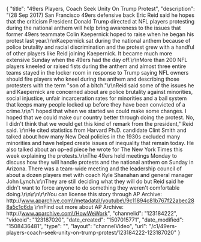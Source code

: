 {
    "title": "49ers Players, Coach Seek Unity On Trump Protest",
    "description": "(28 Sep 2017) San Francisco 49ers defensive back Eric Reid said he hopes that the criticism President Donald Trump directed at NFL players protesting during the national anthem will help bring awareness to the issues that former 49ers teammate Colin Kaepernick hoped to raise when he began his protest last year.\r\nKaepernick sat during the national anthem because of police brutality and racial discrimination and the protest grew with a handful of other players like Reid joining Kaepernick. It became much more extensive Sunday when the 49ers had the day off.\r\nMore than 200 NFL players kneeled or raised fists during the anthem and almost three entire teams stayed in the locker room in response to Trump saying NFL owners should fire players who kneel during the anthem and describing those protesters with the term \"son of a bitch.\"\r\nReid said some of the issues he and Kaepernick are concerned about are police brutality against minorities, social injustice, unfair incarceration rates for minorities and a bail system that keeps many people locked up before they have been convicted of a crime.\r\n\"I hoped that when we started we could make some changes. I hoped that we could make our country better through doing the protest. No, I didn't think that we would get this kind of remark from the president,\" Reid said. \r\nHe cited statistics from Harvard Ph.D. candidate Clint Smith and talked about how many New Deal policies in the 1930s excluded many minorities and have helped create issues of inequality that remain today. He also talked about an op-ed piece he wrote for The New York Times this week explaining the protests.\r\nThe 49ers held meetings Monday to discuss how they will handle protests and the national anthem on Sunday in Arizona. There was a team-wide meeting and the leadership council of about a dozen players met with coach Kyle Shanahan and general manager John Lynch.\r\nThey are still deciding what they will do but Reid said he didn't want to force anyone to do something they weren't comfortable doing.\r\n\r\n\r\nYou can license this story through AP Archive: http:\/\/www.aparchive.com\/metadata\/youtube\/9c11894c81b767f22abec288a5c1c6da \r\nFind out more about AP Archive: http:\/\/www.aparchive.com\/HowWeWork",
    "channelid": "123184222",
    "videoid": "123187020",
    "date_created": "1507015771",
    "date_modified": "1508436481",
    "type": "",
    "layout": "channelVideo",
    "url": "\/c1\/49ers-players-coach-seek-unity-on-trump-protest\/123184222-123187020"
}